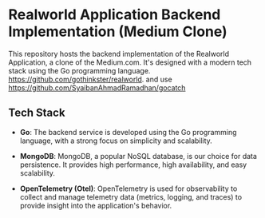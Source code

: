 # Realworld Application Backend Implementation (Medium Clone)

This repository hosts the backend implementation of the Realworld Application, a clone of the Medium.com. It's designed with a modern tech stack using the Go programming language.
https://github.com/gothinkster/realworld. and use https://github.com/SyaibanAhmadRamadhan/gocatch

## Tech Stack

- **Go**: The backend service is developed using the Go programming language, with a strong focus on simplicity and scalability.

- **MongoDB**: MongoDB, a popular NoSQL database, is our choice for data persistence. It provides high performance, high availability, and easy scalability.

[//]: # (- **Elasticsearch**: Elasticsearch, a powerful open source search and analytics engine, is used for implementing the search functionality in this project.)

[//]: # ()
[//]: # (- **Debezium**: Change Data Capture &#40;CDC&#41; is implemented using Debezium, which is an open source distributed platform for change data capture.)

- **OpenTelemetry (Otel)**: OpenTelemetry is used for observability to collect and manage telemetry data (metrics, logging, and traces) to provide insight into the application's behavior.

[//]: # (## Architecture)

[//]: # ()
[//]: # (The backend process is as follows:)

[//]: # ()
[//]: # (1. User-related actions are persisted in the MongoDB database.)

[//]: # (2. Debezium captures the change events from MongoDB Transaction Logs.)

[//]: # (3. These events are streamed to Elasticsearch, making the data searchable in near real-time.)

[//]: # ()
[//]: # (In addition to the primary functionality, we utilized Elasticsearch for logging to provide efficient debugging and traceability.)

[//]: # ()
[//]: # (## Getting Started)

[//]: # ()
[//]: # (Follow these steps to get the project up and running on your local machine for development and testing purposes:)

[//]: # ()
[//]: # (&#40;Assuming Go, MongoDB, Elasticsearch, and Debezium are installed on your machine&#41;)

[//]: # ()
[//]: # (**1. Clone the repository**)

[//]: # ()
[//]: # (More detailed sections like 'Installation', 'Running the tests', 'Deployment', 'Built With', 'Versioning', 'Authors' and 'License' can be added depending on the scope and requirements of your project.)

[//]: # ()
[//]: # (## Contributing)

[//]: # ()
[//]: # (Please read CONTRIBUTING.md for details on our code of conduct, and the process for submitting pull requests to us.)